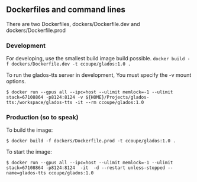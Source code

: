## Dockerfiles and command lines

There are two Dockerfiles, dockers/Dockerfile.dev and dockers/Dockerfile.prod

### Development 
For developing, use the smallest build image build possible. 
`docker build -f dockers/Dockerfile.dev -t ccoupe/glados:1.0 .`


To run the glados-tts server in development, You must specify the -v mount options. 

`$ docker run --gpus all --ipc=host --ulimit memlock=-1 --ulimit stack=67108864 -p8124:8124 -v ${HOME}/Projects/glados-tts:/workspace/glados-tts -it --rm ccoupe/glados:1.0`

### Production (so to speak)

To build the image:

`$ docker build -f dockers/Dockerfile.prod -t ccoupe/glados:1.0 .`

To start the image:

`$ docker run --gpus all --ipc=host --ulimit memlock=-1 --ulimit stack=67108864 -p8124:8124  -it  -d --restart unless-stopped --name=glados-tts ccoupe/glados:1.0` 


